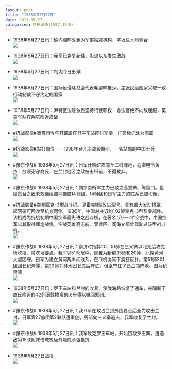 ```yaml
---
layout: post
title: "1938年05月27日"
date: 2013-05-27
categories: 抗日战争(1937-1945)
---
```


<meta name="referrer" content="no-referrer" />

- 1938年5月27日讯：敌内阁昨改组为军部独裁机构，宇垣荒木均登台 <br/><img src="https://ww3.sinaimg.cn/large/aca367d8jw1e537c5b706j20c112v0v7.jpg" />

- 1938年5月27日讯：我军已克复新绛，永济以东发生激战 <br/><img src="https://ww3.sinaimg.cn/large/aca367d8jw1e5361uddvuj20c10udwh1.jpg" />

- 1938年5月27日讯：刘湘今日出殡 <br/><img src="https://ww1.sinaimg.cn/large/aca367d8jw1e535llo3zsj209g0o80u3.jpg" />

- 1938年5月27日讯：国际反侵略总会代表毛那昨抵汉，主张民治国家采取一致行动制裁不守约定的国家 <br/><img src="https://ww3.sinaimg.cn/large/aca367d8jw1e533vdd8dij20kh09vtap.jpg" />

- 1938年5月27日讯：沪特区法院依然坚持行使职权：各法官绝不向敌屈服，英美军队在两院附近戒备 <br/><img src="https://ww2.sinaimg.cn/large/aca367d8jw1e5324kf4eij20g10a4ab6.jpg" />

- #抗战影像#商震司令与其部属在开平车站商讨军情，打叉标记处为商震 <br/><img src="https://ww3.sinaimg.cn/large/aca367d8jw1e52x255zdej21kw16oh18.jpg" />

- #抗战影像#站好岗位——1938年台儿庄战役期间，一名站岗的中国士兵 <br/><img src="https://ww4.sinaimg.cn/large/aca367d8jw1e52v6mvyxsj20f50ncn0z.jpg" />

- #豫东作战# 1938年5月27日讯：日军开始进攻商丘二线阵地，程潜电令黄杰：务须死守商丘，在兰封地区之敌被击歼前，不得放弃。 <br/><img src="https://ww2.sinaimg.cn/large/aca367d8jw1e52rq1xujij20dn0kdgo0.jpg" />

- #豫东作战# 1938年5月27日讯：胡宗南所率主力已攻克高堂寨、陈留口。盘据贯台之敌未敢继续渡河接应14师团，14师团和日军主力的联系已被切断。 

- #抗战装备#美制霍克-3型战斗机，是霍克II型改进型号，具有超大发动机罩，起落架可回收至机身两侧。1936年，中国总共订购102架霍克-3型及零部件。该机成为抗战初期中国空军最先进之战斗机，在著名“八·一四”空战中，中国空军以其取得辉煌战绩。空战英雄高志航、吴鼎臣、阎海文都曾驾驶过该型战斗机。 <br/><img src="https://ww3.sinaimg.cn/large/aca367d8jw1e52pb2er72j20c10mm75a.jpg" />

- #豫东作战# 1938年5月27日讯：俞济时指挥20、51师在三义寨以北先后攻克杨圪挡、梁圪垱要点。我军以51师居中，侧翼为新编35师和20师，北靠黄河大堤固守。日军为建立黄河两岸间联系，在飞机协同下疯狂反扑。第51师301团团长纪鸿儒、第20师刘沣水团长先后阵亡，但坚守住了已占领阵地。图为纪鸿儒 <br/><img src="https://ww2.sinaimg.cn/large/aca367d8jw1e52o9cv8uwj20bu0f2t9w.jpg" />

- 1938年5月27日讯：罗王车站和兰封的收复，使陇海路恢复了通车，被隔断于商丘附近的42列满载物资的火车得以撤回郑州。 <br/><img src="https://ww1.sinaimg.cn/large/aca367d8jw1e52mix6ytlj20gt0fcaci.jpg" />

- #豫东作战# 1938年5月27日讯：我71军在攻占兰封外围要点后全力攻击兰封，日军第27旅团第2联队遭重创，残部向三义寨逃去，我军收复了兰封。 <br/><img src="https://ww1.sinaimg.cn/large/aca367d8jw1e52kry2bexj20es0fd0u5.jpg" />

- #豫东作战# 1938年5月27日讯：我军攻克罗王车站，开始围攻罗王寨，遭遇敌第15联队凭借城寨及外壕的顽强抵抗 <br/><img src="https://ww3.sinaimg.cn/large/aca367d8jw1e52j1yyqhvj20ci07rgme.jpg" />

- 1938年5月27日战报 <br/><img src="https://ww1.sinaimg.cn/large/aca367d8jw1e52hbbn35vj20bf0kswgr.jpg" />

